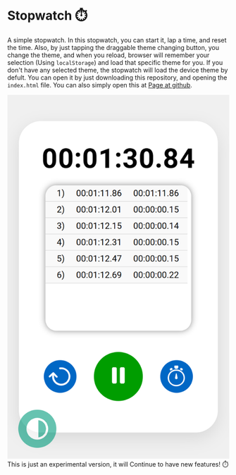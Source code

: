 # Stopwatch ⏱️
A simple stopwatch. 
In this stopwatch, you can start it, lap a time, and reset the time. 
Also, by just tapping the draggable theme changing button, you change the theme, and when you reload, browser will remember your selection (Using ```localStorage```) and load that specific theme for you. If you don't have any selected theme, the stopwatch will load the device theme by defult. 
You can open it by just downloading this repository, and opening the ```index.html``` file. 
You can also simply open this at <a href="https://shihanrishad.github.io/Stopwatch/">Page at github</a>.

<img src="images/screenshot white.png"/>
This is just an experimental version, it will Continue to have new features! ⏱️
